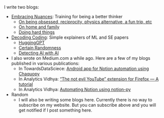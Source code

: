 I write two blogs:
- [Embracing Nuances](https://prathmesh6.substack.com/subscribe): Training for being a better thinker
    - [On being obsessed, reciprocity, physics alternative, a fun trip, etc](https://prathmesh6.substack.com/p/issue-9-on-being-obsessed-reciprocity)
    - [On home and family](https://prathmesh6.substack.com/p/newsletter-32-on-home-and-family)
    - [Doing hard things](https://prathmesh6.substack.com/p/newsletter-30-doing-hard-things)
- [Decoding Coding](https://decodingcoding.substack.com/subscribe): Simple explainers of ML and SE papers
    - [HuggingGPT](https://decodingcoding.substack.com/p/newsletter-8-hugginggpt)
    - [Certain Randomness](https://decodingcoding.substack.com/p/newsletter-2-certain-randomness)
    - [Detecting AI with AI](https://decodingcoding.substack.com/p/newsletter-1-detecting-ai-with-ai)
- I also wrote on Medium.com a while ago. Here are a few of my blogs published in various publications:
    - In TowardsDataSciece: [Android app for Notion automation using Chaquopy](https://towardsdatascience.com/android-app-for-notion-automation-using-chaquopy-863e72fa4ecd)
    - In Analytics Vidhya: [“The not evil YouTube” extension for Firefox — A tutorial](https://medium.com/analytics-vidhya/the-not-evil-youtube-extension-for-firefox-a-tutorial-ebb7063367b6)
    - In Analytics Vidhya: [Automating Notion using notion-py](https://medium.com/analytics-vidhya/automating-notion-using-notion-py-fa0f2e8f089e)
- Random
    - I will also be writing some blogs here. Currently there is no way to subscribe on my website. But you can subscribe above and you will get notified if I post something here.

